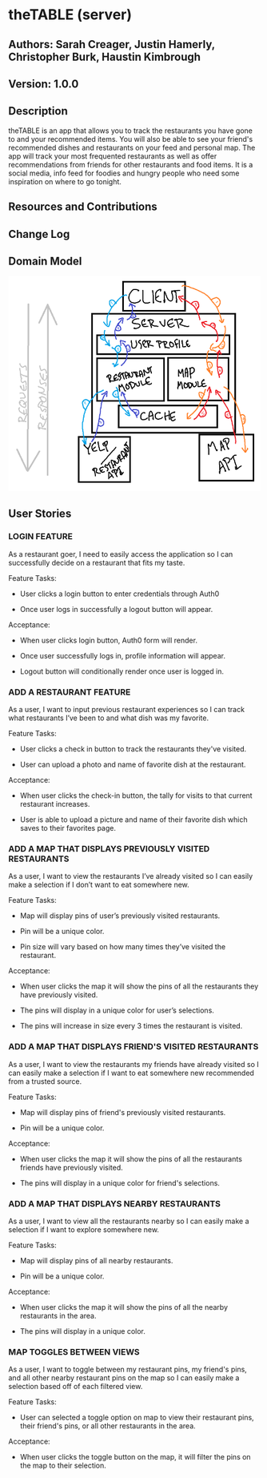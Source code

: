 # theTABLE (server)

## Authors: Sarah Creager, Justin Hamerly, Christopher Burk, Haustin Kimbrough


## Version: 1.0.0

## Description

theTABLE is an app that allows you to track the restaurants you have gone to and your recommended items.  You will also be able to see your friend's recommended dishes and restaurants on your feed and personal map.  The app will track your most frequented restaurants as well as offer recommendations from friends for other restaurants and food items.  It is a social media, info feed for foodies and hungry people who need some inspiration on where to go tonight.

## Resources and Contributions

## Change Log

## Domain Model

![domainmodel](./img/DomainModel.png)

## User Stories

### LOGIN FEATURE

As a restaurant goer, I need to easily access the application so I can successfully decide on a restaurant that fits my taste.

Feature Tasks:

* User clicks a login button to enter credentials through Auth0

* Once user logs in successfully a logout button will appear.


Acceptance:

* When user clicks login button, Auth0 form will render.

* Once user successfully logs in, profile information will appear.

* Logout button will conditionally render once user is logged in.

### ADD A RESTAURANT FEATURE

As a user, I want to input previous restaurant experiences so I can track what restaurants I’ve been to and what dish was my favorite.

Feature Tasks:

* User clicks a check in button to track the restaurants they've visited.

* User can upload a photo and name of favorite dish at the restaurant.

Acceptance:

* When user clicks the check-in button, the tally for visits to that current restaurant increases.

* User is able to upload a picture and name of their favorite dish which saves to their favorites page.

### ADD A MAP THAT DISPLAYS PREVIOUSLY VISITED RESTAURANTS

As a user, I want to view the restaurants I’ve already visited so I can easily make a selection if I don’t want to eat somewhere new.

Feature Tasks:

* Map will display pins of user’s previously visited restaurants.

* Pin will be a unique color.

* Pin size will vary based on how many times they’ve visited the restaurant.

Acceptance:

* When user clicks the map it will show the pins of all the restaurants they have previously visited.

* The pins will display in a unique color for user’s selections.

* The pins will increase in size every 3 times the restaurant is visited.

### ADD A MAP THAT DISPLAYS FRIEND'S VISITED RESTAURANTS

As a user, I want to view the restaurants my friends have already visited so I can easily make a selection if I want to eat somewhere new recommended from a trusted source.

Feature Tasks:

* Map will display pins of friend's previously visited restaurants.

* Pin will be a unique color.

Acceptance:

* When user clicks the map it will show the pins of all the restaurants friends have previously visited.

* The pins will display in a unique color for friend's selections.

### ADD A MAP THAT DISPLAYS NEARBY RESTAURANTS

As a user, I want to view all the restaurants nearby so I can easily make a selection if I want to explore somewhere new.

Feature Tasks:

* Map will display pins of all nearby restaurants.

* Pin will be a unique color.

Acceptance:

* When user clicks the map it will show the pins of all the nearby restaurants in the area.

* The pins will display in a unique color.

### MAP TOGGLES BETWEEN VIEWS

As a user, I want to toggle between my restaurant pins, my friend's pins, and all other nearby restaurant pins on the map so I can easily make a selection based off of each filtered view.

Feature Tasks:

* User can selected a toggle option on map to view their restaurant pins, their friend's pins, or all other restaurants in the area.

Acceptance:

* When user clicks the toggle button on the map, it will filter the pins on the map to their selection.

